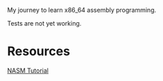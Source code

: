 My journey to learn x86_64 assembly programming.

Tests are not yet working.

# Resources
[NASM Tutorial](https://cs.lmu.edu/~ray/notes/nasmtutorial/)
